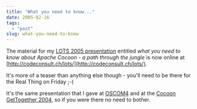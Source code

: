 ```yaml
---
title: "What you need to know..."
date: 2005-02-16
tags: 
  - "post"
slug: what-you-need-to-know
---
```


The material for my [LOTS 2005 presentation](http://www.lots.ch/2005/Referate.html?id=045) entitled _what you need to know about Apache Cocoon - a path through the jungle_ is now online at [http://codeconsult.ch/lots/](http://codeconsult.ch/lots/).

It's more of a teaser than anything else though - you'll need to be there for the Real Thing on Friday ;-)

It's the same presentation that I gave at [OSCOM4](http://www.oscom.org/events/oscom4/proposals/supersonic) and at the [Cocoon GetTogether 2004](http://orixo.com/events/gt2003/sessions.html#bertrand), so if you were there no need to bother.
